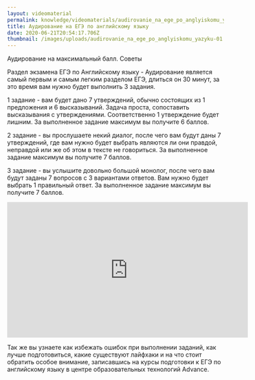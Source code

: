 ```yaml
---
layout: videomaterial
permalink: knowledge/videomaterials/audirovanie_na_ege_po_anglyiskomu_yazyku/index.html
title: Аудирование на ЕГЭ по английскому языку
date: 2020-06-21T20:54:17.706Z
thumbnail: /images/uploads/audirovanie_na_ege_po_anglyiskomu_yazyku-01.jpg
---
```

Аудирование на максимальный балл. Советы

Раздел экзамена ЕГЭ по Английскому языку - Аудирование является самый первым и самым легким разделом ЕГЭ, длиться он 30 минут, за это время вам нужно будет выполнить 3 задания.

1 задание - вам будет дано 7 утверждений, обычно состоящих из 1 предложения и 6 высказываний. Задача проста, сопоставить высказывания с утверждениями. Соответственно 1 утверждение будет лишним. За выполненное задание максимум вы получите 6 баллов.

2 задание - вы прослушаете некий диалог, после чего вам будут даны 7 утверждений, где вам нужно будет выбрать являются ли они правдой, неправдой или же об этом в тексте не говориться. За выполненное задание максимум вы получите 7 баллов.

3 задание - вы услышите довольно большой монолог, после чего вам будут заданы 7 вопросов с 3 вариантами ответов. Вам нужно будет выбрать 1 правильный ответ. За выполненное задание максимум вы получите 7 баллов.

<iframe width="560" height="315" src="https://www.youtube.com/embed/RQeVQVG6pNc" frameborder="0" allow="accelerometer; autoplay; encrypted-media; gyroscope; picture-in-picture" allowfullscreen></iframe>

Так же вы узнаете как избежать ошибок при выполнении заданий, как лучше подготовиться, какие существуют лайфхаки и на что стоит обратить особое внимание, записавшись на курсы подготовки к ЕГЭ по английскому языку в центре образовательных технологий Advance.
